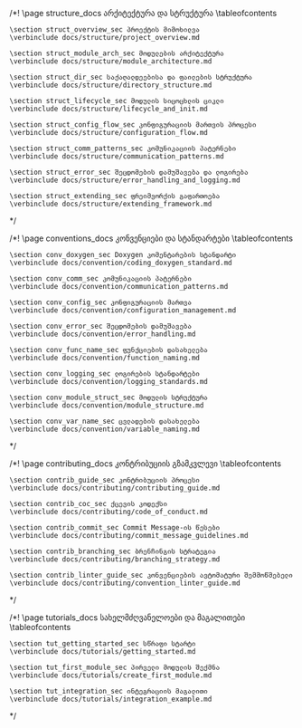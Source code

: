 /*! \page structure_docs არქიტექტურა და სტრუქტურა
    \tableofcontents

    \section struct_overview_sec პროექტის მიმოხილვა
    \verbinclude docs/structure/project_overview.md
    
    \section struct_module_arch_sec მოდულების არქიტექტურა
    \verbinclude docs/structure/module_architecture.md
    
    \section struct_dir_sec საქაღალდეებისა და ფაილების სტრუქტურა
    \verbinclude docs/structure/directory_structure.md
    
    \section struct_lifecycle_sec მოდულის სიცოცხლის ციკლი
    \verbinclude docs/structure/lifecycle_and_init.md
    
    \section struct_config_flow_sec კონფიგურაციის მართვის პროცესი
    \verbinclude docs/structure/configuration_flow.md
    
    \section struct_comm_patterns_sec კომუნიკაციის პატერნები
    \verbinclude docs/structure/communication_patterns.md
    
    \section struct_error_sec შეცდომების დამუშავება და ლოგირება
    \verbinclude docs/structure/error_handling_and_logging.md
    
    \section struct_extending_sec ფრეიმვორქის გაფართოება
    \verbinclude docs/structure/extending_framework.md
*/

/*! \page conventions_docs კონვენციები და სტანდარტები
    \tableofcontents

    \section conv_doxygen_sec Doxygen კომენტარების სტანდარტი
    \verbinclude docs/convention/coding_doxygen_standard.md
    
    \section conv_comm_sec კომუნიკაციის პატერნები
    \verbinclude docs/convention/communication_patterns.md
    
    \section conv_config_sec კონფიგურაციის მართვა
    \verbinclude docs/convention/configuration_management.md
    
    \section conv_error_sec შეცდომების დამუშავება
    \verbinclude docs/convention/error_handling.md
    
    \section conv_func_name_sec ფუნქციების დასახელება
    \verbinclude docs/convention/function_naming.md
    
    \section conv_logging_sec ლოგირების სტანდარტები
    \verbinclude docs/convention/logging_standards.md
    
    \section conv_module_struct_sec მოდულის სტრუქტურა
    \verbinclude docs/convention/module_structure.md
    
    \section conv_var_name_sec ცვლადების დასახელება
    \verbinclude docs/convention/variable_naming.md
*/

/*! \page contributing_docs კონტრიბუციის გზამკვლევი
    \tableofcontents

    \section contrib_guide_sec კონტრიბუციის პროცესი
    \verbinclude docs/contributing/contributing_guide.md

    \section contrib_coc_sec ქცევის კოდექსი
    \verbinclude docs/contributing/code_of_conduct.md
    
    \section contrib_commit_sec Commit Message-ის წესები
    \verbinclude docs/contributing/commit_message_guidelines.md
    
    \section contrib_branching_sec ბრენჩინგის სტრატეგია
    \verbinclude docs/contributing/branching_strategy.md
    
    \section contrib_linter_guide_sec კონვენციების ავტომატური შემმოწმებელი
    \verbinclude docs/contributing/convention_linter_guide.md
*/

/*! \page tutorials_docs სახელმძღვანელოები და მაგალითები
    \tableofcontents

    \section tut_getting_started_sec სწრაფი სტარტი
    \verbinclude docs/tutorials/getting_started.md
    
    \section tut_first_module_sec პირველი მოდულის შექმნა
    \verbinclude docs/tutorials/create_first_module.md
    
    \section tut_integration_sec ინტეგრაციის მაგალითი
    \verbinclude docs/tutorials/integration_example.md
*/
